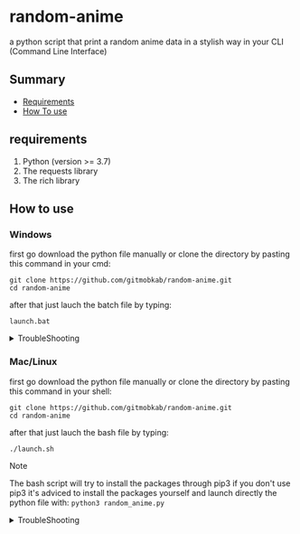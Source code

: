 # random-anime

a python script that print a random anime data in a stylish way in your CLI (Command Line Interface)

## Summary

- [Requirements](#requirements)
- [How To use](#how-to-use)

## requirements 

1. Python (version >= 3.7)
2. The requests library
3. The rich library

## How to use 

### Windows

first go download the python file manually or clone the directory by pasting this command in your cmd:

```
git clone https://github.com/gitmobkab/random-anime.git
cd random-anime
```

after that just lauch the batch file by typing:

```
launch.bat
```
<details>

<summary>TroubleShooting</summary>

if you encounter problems while launching the batch file such as:

- "Python is not installed" even if you have python in your system
- invalid command syntax and the script exiting without proper explanation

you can try to manually launch the python file with:

```
python random_anime.py
```

</details>


### Mac/Linux

first go download the python file manually or clone the directory by pasting this command in your shell:

```
git clone https://github.com/gitmobkab/random-anime.git
cd random-anime
```

after that just lauch the bash file by typing:

```
./launch.sh
```

> [!NOTE]
> The bash script will try to install the packages through pip3
> if you don't use pip3 it's adviced to install the packages yourself and launch directly the python file with: `python3 random_anime.py`

<details>

<summary>TroubleShooting</summary>

if you encounter problems while launching the bash file such as:

- "Python is not installed" even if you have python in your system
- invalid command syntax and the script exiting without proper explanation

you can try to manually launch the python file with:

```
python3 random_anime.py
```

</details>
